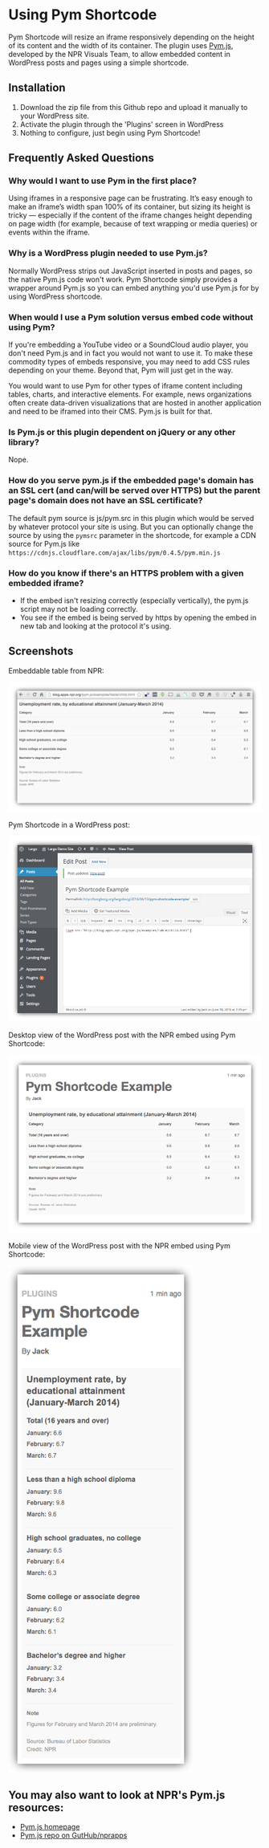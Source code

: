 # Using Pym Shortcode

Pym Shortcode will resize an iframe responsively depending on the height of its content and the width of its container. The plugin uses [Pym.js](http://blog.apps.npr.org/pym.js/), developed by the NPR Visuals Team, to allow embedded content in WordPress posts and pages using a simple shortcode. 

## Installation

1. Download the zip file from this Github repo and upload it manually to your WordPress site.
2. Activate the plugin through the 'Plugins' screen in WordPress
3. Nothing to configure, just begin using Pym Shortcode!

## Frequently Asked Questions

### Why would I want to use Pym in the first place?

Using iframes in a responsive page can be frustrating. It’s easy enough to make an iframe’s width span 100% of its container, but sizing its height is tricky — especially if the content of the iframe changes height depending on page width (for example, because of text wrapping or media queries) or events within the iframe.

### Why is a WordPress plugin needed to use Pym.js?

Normally WordPress strips out JavaScript inserted in posts and pages, so the native Pym.js code won't work. Pym Shortcode simply provides a wrapper around Pym.js so you can embed anything you'd use Pym.js for by using WordPress shortcode. 

### When would I use a Pym solution versus embed code without using Pym?

If you're embedding a YouTube video or a SoundCloud audio player, you don't need Pym.js and in fact you would not want to use it. To make these commodity types of embeds responsive, you may need to add CSS rules depending on your theme. Beyond that, Pym will just get in the way. 

You would want to use Pym for other types of iframe content including tables, charts, and interactive elements. For example, news organizations often create data-driven visualizations that are hosted in another application and need to be iframed into their CMS. Pym.js is built for that.

### Is Pym.js or this plugin dependent on jQuery or any other library?

Nope.

### How do you serve pym.js if the embedded page's domain has an SSL cert (and can/will be served over HTTPS) but the parent page's domain does not have an SSL certificate?

The default pym source is js/pym.src in this plugin which would be served by whatever protocol your site is using. But you can optionally change the source by using the `pymsrc` parameter in the shortcode, for example a CDN source for Pym.js like `https://cdnjs.cloudflare.com/ajax/libs/pym/0.4.5/pym.min.js`

### How do you know if there's an HTTPS problem with a given embedded iframe?

- If the embed isn't resizing correctly (especially vertically), the pym.js script may not be loading correctly.
- You see if the embed is being served by https by opening the embed in new tab and looking at the protocol it's using.


## Screenshots

Embeddable table from NPR:

![an embeddable table from NPR](img/responsive-iframe-npr.png)

Pym Shortcode in a WordPress post:

![Pym Shortcode in a WordPress post](img/pym-shortcode-in-post.png)

Desktop view of the WordPress post with the NPR embed using Pym Shortcode:

![Desktop view of the WordPress post with the NPR embed using Pym Shortcode](img/pym-example-desktop.png)

Mobile view of the WordPress post with the NPR embed using Pym Shortcode:

![Mobile view of the WordPress post with the NPR embed using Pym Shortcode](img/pym-example-phone.png)

## You may also want to look at NPR's Pym.js resources:

* [Pym.js homepage](http://blog.apps.npr.org/pym.js/)
* [Pym.js repo on GutHub/nprapps](https://github.com/nprapps/pym.js/)
